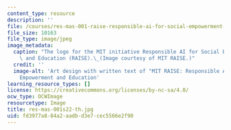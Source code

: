 ```yaml
---
content_type: resource
description: ''
file: /courses/res-mas-001-raise-responsible-ai-for-social-empowerment-and-education-spring-2022/fd3977a884a2aadbd3e7cec5566e2f90_res-mas-001s22-th.jpg
file_size: 10163
file_type: image/jpeg
image_metadata:
  caption: "The logo for the MIT initiative Responsible AI for Social Empowerment\
    \ and Education (RAISE).\_(Image courtesy of MIT RAISE.)"
  credit: ''
  image-alt: 'Art design with written text of "MIT RAISE: Responsible AI for Social
    Empowerment and Education'
learning_resource_types: []
license: https://creativecommons.org/licenses/by-nc-sa/4.0/
ocw_type: OCWImage
resourcetype: Image
title: res-mas-001s22-th.jpg
uid: fd3977a8-84a2-aadb-d3e7-cec5566e2f90
---
```

